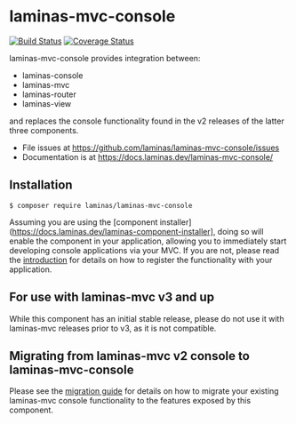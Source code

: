 # laminas-mvc-console

[![Build Status](https://travis-ci.org/laminas/laminas-mvc-console.svg?branch=master)](https://travis-ci.org/laminas/laminas-mvc-console)
[![Coverage Status](https://coveralls.io/repos/laminas/laminas-mvc-console/badge.svg?branch=master)](https://coveralls.io/r/laminas/laminas-mvc-console?branch=master)

laminas-mvc-console provides integration between:

- laminas-console
- laminas-mvc
- laminas-router
- laminas-view

and replaces the console functionality found in the v2 releases of the latter
three components.

- File issues at https://github.com/laminas/laminas-mvc-console/issues
- Documentation is at https://docs.laminas.dev/laminas-mvc-console/

## Installation

```console
$ composer require laminas/laminas-mvc-console
```

Assuming you are using the [component
installer](https://docs.laminas.dev/laminas-component-installer], doing so
will enable the component in your application, allowing you to immediately start
developing console applications via your MVC. If you are not, please read the
[introduction](https://docs.laminas.dev/laminas-mvc-console/intro/) for
details on how to register the functionality with your application.

## For use with laminas-mvc v3 and up

While this component has an initial stable release, please do not use it with
laminas-mvc releases prior to v3, as it is not compatible.

## Migrating from laminas-mvc v2 console to laminas-mvc-console

Please see the [migration guide](http://docs.laminas.dev/laminas-mvc-console/migration/v2-to-v3/)
for details on how to migrate your existing laminas-mvc console functionality to 
the features exposed by this component.
